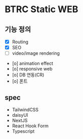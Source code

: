 # BTRC Static WEB

## 기능 정의

- [x] Routing
- [x] SEO
- [ ] video/image rendering
- [o] animation effect
- [o] responsive web
- [o] DB 연동(CR)
- [o] 폰트


## spec

- TailwindCSS
- daisyUI
- NextJS
- React Hook Form
- Typescript